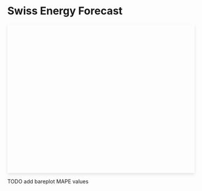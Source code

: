 # Swiss Energy Forecast


<div id="last-updated"></div>
<div id="plotly-chart" style="width: 100%; height: 400px; box-shadow: 0px 4px 8px rgba(0, 0, 0, 0.1);"></div>

<script>
    async function fetchLastUpdated() {
        try {
            const response = await fetch('https://vps.arthurgassner.ch/latest-forecast-ts');
            if (!response.ok) {
                throw new Error('Network response was not ok: ' + response.statusText);
            }

            const data = await response.json();
            displayLastUpdated(data.latest_forecast_ts);
        } catch (error) {
            console.error('Error fetching data:', error);
            document.getElementById('last-updated').textContent = 'Error fetching last updated time.';
        }
    }

    function displayLastUpdated(timestamp) {
        const lastUpdatedDate = new Date(timestamp * 1000); // Convert from seconds to milliseconds
        const timeAgo = timeSince(lastUpdatedDate);
        document.getElementById('last-updated').textContent = `Last updated ${timeAgo} ago`;
    }

    function timeSince(date) {
        const now = new Date();
        const seconds = Math.floor((now - date) / 1000);
        let interval = Math.floor(seconds / 31536000);

        if (interval > 1) return interval + " years";
        interval = Math.floor(seconds / 2592000);
        if (interval > 1) return interval + " months";
        interval = Math.floor(seconds / 86400);
        if (interval > 1) return interval + " days";
        interval = Math.floor(seconds / 3600);
        if (interval > 1) return interval + " hours";
        interval = Math.floor(seconds / 60);
        if (interval > 1) return interval + " minutes";
        return seconds + " seconds";
    }

    // Fetch the last updated timestamp when the DOM content is loaded
    document.addEventListener("DOMContentLoaded", fetchLastUpdated);
</script>

<script>
  // Fetch latest forecast data (GET request)
  async function fetchForecastData() {
    const response = await fetch('https://vps.arthurgassner.ch/latest-forecast');
    if (!response.ok) {
      throw new Error('Network response was not ok: ' + response.statusText);
    }
    return response.json();
  }

  // Fetch ENTSOE loads data (POST request)
  async function fetchEntsoeLoads() {
    const response = await fetch('https://vps.arthurgassner.ch/entsoe-loads', {
      method: 'POST',
      headers: {
        'Content-Type': 'application/json'
      },
      body: JSON.stringify({ "n_days": 3, "n_hours": 1 })
    });
    if (!response.ok) {
      throw new Error('Network response was not ok: ' + response.statusText);
    }
    return response.json();
  }

  // Create Plotly traces with 24h future time adjustment
  function createTraces(forecastData, entsoeData) {
    const oneDayInSeconds = 86400; // 24 hours in seconds

    const actualLoadTrace = {
      x: entsoeData.timestamps.map(t => new Date((t + oneDayInSeconds) * 1000)), // Shift 24h into the future
      y: entsoeData['24h_later_load'],
      mode: 'lines',
      type: 'scatter',
      name: 'Actual Load [MW]'
    };

    const officialForecastTrace = {
      x: entsoeData.timestamps.map(t => new Date((t + oneDayInSeconds) * 1000)), // Shift 24h into the future
      y: entsoeData['24h_later_forecast'],
      mode: 'lines',
      type: 'scatter',
      name: 'ENTSO-E\'s previous-day forecasted load [MW]',
      opacity: 0.5,
      line: { dash: 'dash' } // Dashed line
    };

    const ourForecastTrace = {
      x: forecastData.timestamps.map(t => new Date((t + oneDayInSeconds) * 1000)), // Shift 24h into the future
      y: forecastData.predicted_24h_later_load,
      mode: 'lines',
      type: 'scatter',
      name: 'Our previous-day forecasted load [MW]'
    };

    return [actualLoadTrace, officialForecastTrace, ourForecastTrace];
  }

  // Create Plotly layout
  function createLayout() {
    return {
      title: 'Load and forecasted load [MW]',
      xaxis: { title: 'Time' },
      yaxis: { title: 'Load [MW]' },
      plot_bgcolor: '#1e1e1e', // Dark background for the plot area
      paper_bgcolor: '#1e1e1e', // Dark background for the plot area
      font: { color: '#ffffff' }, // White font for better contrast
      legend: {
        orientation: 'h',
        yanchor: 'top',
        y: 1.2,
        xanchor: 'center',
        x: .85
      }
    };
  }

  // Render the Plotly chart
  function renderChart(forecastData, entsoeData) {
    const traces = createTraces(forecastData, entsoeData);
    const layout = createLayout();
    Plotly.newPlot('plotly-chart', traces, layout);
  }

  // Main function to fetch data and render chart
  async function main() {
    try {
      const forecastData = await fetchForecastData();
      const entsoeData = await fetchEntsoeLoads();
      renderChart(forecastData, entsoeData);
    } catch (error) {
      console.error('Error fetching data:', error);
    }
  }

  // Initialize when DOM content is loaded
  document.addEventListener("DOMContentLoaded", main);
</script>


TODO add bareplot MAPE values